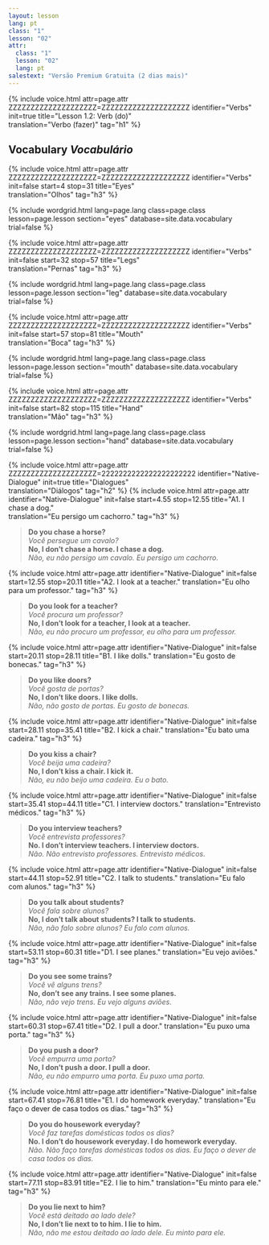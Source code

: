 ```yaml
---
layout: lesson
lang: pt
class: "1"
lesson: "02"
attr:
  class: "1"
  lesson: "02"
  lang: pt
salestext: "Versão Premium Gratuita (2 dias mais)"
---
```


{%  include voice.html attr=page.attr    ZZZZZZZZZZZZZZZZZZZZ=ZZZZZZZZZZZZZZZZZZZZ
	identifier="Verbs"  init=true
	title="Lesson 1.2: Verb (do)"        
	translation="Verbo (fazer)"
    tag="h1" %}

## Vocabulary   *Vocabulário*

{%  include voice.html attr=page.attr    ZZZZZZZZZZZZZZZZZZZZ=ZZZZZZZZZZZZZZZZZZZZ
	identifier="Verbs"  init=false start=4 stop=31
	title="Eyes"        
	translation="Olhos"
    tag="h3" %}

{% include wordgrid.html lang=page.lang
		class=page.class 
		lesson=page.lesson 
		section="eyes"
		database=site.data.vocabulary 
		trial=false %}

{%  include voice.html attr=page.attr    ZZZZZZZZZZZZZZZZZZZZ=ZZZZZZZZZZZZZZZZZZZZ
	identifier="Verbs"  init=false start=32 stop=57
	title="Legs"        
	translation="Pernas"
    tag="h3" %} 
	
{% include wordgrid.html lang=page.lang
		class=page.class 
		lesson=page.lesson 
		section="leg"
		database=site.data.vocabulary 
		trial=false %}

{%  include voice.html attr=page.attr    ZZZZZZZZZZZZZZZZZZZZ=ZZZZZZZZZZZZZZZZZZZZ
	identifier="Verbs"  init=false start=57 stop=81
	title="Mouth"        
	translation="Boca"
    tag="h3" %}
	
{% include wordgrid.html lang=page.lang
		class=page.class 
		lesson=page.lesson 
		section="mouth"
		database=site.data.vocabulary 
		trial=false %}

{%  include voice.html attr=page.attr    ZZZZZZZZZZZZZZZZZZZZ=ZZZZZZZZZZZZZZZZZZZZ
	identifier="Verbs"  init=false start=82 stop=115
	title="Hand"        
	translation="Mão"
    tag="h3" %}
	
{% include wordgrid.html lang=page.lang
		class=page.class 
		lesson=page.lesson 
		section="hand"
		database=site.data.vocabulary 
		trial=false %}
		
{%  include voice.html attr=page.attr     ZZZZZZZZZZZZZZZZZZZZ=2222222222222222222222
	identifier="Native-Dialogue"  init=true
	title="Dialogues"        
	translation="Diálogos"
    tag="h2" %}
{%  include voice.html attr=page.attr
	identifier="Native-Dialogue"  init=false start=4.55 stop=12.55
	title="A1. I chase a dog."        
	translation="Eu persigo um cachorro."
    tag="h3" %}

> **Do you chase a horse?**   
*Você persegue um cavalo?*    
> **No, I don’t chase a horse. I chase a dog.**   
*Não, eu não persigo um cavalo. Eu persigo um cachorro.*     

{%  include voice.html attr=page.attr
	identifier="Native-Dialogue"  init=false start=12.55 stop=20.11
	title="A2. I look at a teacher."
	translation="Eu olho para um professor."
    tag="h3" %}

> **Do you look for a teacher?**   
*Você procura um professor?*    
> **No, I don’t look for a teacher, I look at a teacher.**   
*Não, eu não procuro um professor, eu olho para um professor.*  

{%  include voice.html attr=page.attr
	identifier="Native-Dialogue"  init=false start=20.11 stop=28.11
	title="B1. I like dolls."
	translation="Eu gosto de bonecas."
    tag="h3" %}

> **Do you like doors?**   
*Você gosta de portas?*    
> **No, I don’t like doors. I like dolls.**   
*Não, não gosto de portas. Eu gosto de bonecas.*    

{%  include voice.html attr=page.attr
	identifier="Native-Dialogue"  init=false start=28.11 stop=35.41
	title="B2. I kick a chair."
	translation="Eu bato uma cadeira."
    tag="h3" %}

> **Do you kiss a chair?**   
*Você beija uma cadeira?*    
> **No, I don’t kiss a chair. I kick it.**   
*Não, eu não beijo uma cadeira. Eu o bato.*    

{%  include voice.html attr=page.attr
	identifier="Native-Dialogue"  init=false start=35.41 stop=44.11
	title="C1. I interview doctors."
	translation="Entrevisto médicos."
    tag="h3" %}

> **Do you interview teachers?**   
*Você entrevista professores?*    
> **No. I don’t interview teachers. I interview doctors.**  
*Não. Não entrevisto professores. Entrevisto médicos.*    

{%  include voice.html attr=page.attr
	identifier="Native-Dialogue"  init=false start=44.11 stop=52.91
	title="C2. I talk to students."
	translation="Eu falo com alunos."
    tag="h3" %}

> **Do you talk about students?**   
*Você fala sobre alunos?*    
> **No, I don’t talk about students? I talk to students.**   
*Não, não falo sobre alunos? Eu falo com alunos.*   

{%  include voice.html attr=page.attr
	identifier="Native-Dialogue"  init=false start=53.11 stop=60.31
	title="D1. I see planes."
	translation="Eu vejo aviões."
    tag="h3" %}

> **Do you see some trains?**   
*Você vê alguns trens?*    
> **No, don’t see any trains. I see some planes.**   
*Não, não vejo trens. Eu vejo alguns aviões.*    

{%  include voice.html attr=page.attr
	identifier="Native-Dialogue"  init=false start=60.31 stop=67.41
	title="D2. I pull a door."
	translation="Eu puxo uma porta."
    tag="h3" %}

> **Do you push a door?**   
*Você empurra uma porta?*    
> **No, I don’t push a door. I pull a door.**   
*Não, eu não empurro uma porta. Eu puxo uma porta.*    

{%  include voice.html attr=page.attr
	identifier="Native-Dialogue"  init=false start=67.41 stop=76.81 
	title="E1. I do homework everyday."
	translation="Eu faço o dever de casa todos os dias."
    tag="h3" %}

> **Do you do housework everyday?**   
*Você faz tarefas domésticas todos os dias?*    
> **No. I don’t do housework everyday. I do homework everyday.**   
*Não. Não faço tarefas domésticas todos os dias. Eu faço o dever de casa todos os dias.*   

{%  include voice.html attr=page.attr
	identifier="Native-Dialogue"  init=false start=77.11 stop=83.91
	title="E2. I lie to him."
	translation="Eu minto para ele."
    tag="h3" %}

> **Do you lie next to him?**   
*Você está deitado ao lado dele?*    
> **No, I don’t lie next to to him. I lie to him.**   
*Não, não me estou deitado ao lado dele. Eu minto para ele.*    

 